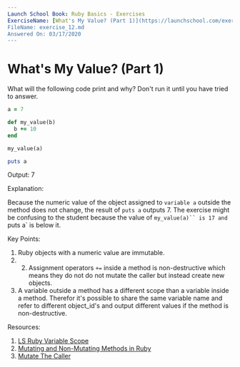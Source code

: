 ```yaml
---
Launch School Book: Ruby Basics - Exercises
ExerciseName: [What's My Value? (Part 1)](https://launchschool.com/exercises/10b4a68a)
FileName: exercise_12.md
Answered On: 03/17/2020
---
```


# What's My Value? (Part 1)

What will the following code print and why? Don't run it until you have tried to answer.

```ruby
a = 7

def my_value(b)
  b += 10
end

my_value(a)

puts a
```
Output: 7

Explanation: 

Because the numeric value of the object assigned to `variable a` outside the method 
does not change, the result of `puts a` outputs 7.  The exercise might be confusing 
to the student because the value of  `my_value(a)`` is 17 and `puts a` is below it.

Key Points: 

1. Ruby objects with a numeric value are immutable. 
2. 2. Assignment operators `+=` inside a method is non-destructive which means they 
do not do not mutate the caller but instead create new objects.
3. A variable outside a method has a different scope than a variable inside 
a method. Therefor it's possible to share the same variable name and refer to 
different object_id's and output different values if the method is non-destructive.

Resources:

1. [LS Ruby Variable Scope](https://launchschool.com/books/ruby/read/variables#variablescope)
2. [Mutating and Non-Mutating Methods in Ruby](https://launchschool.com/blog/mutating-and-non-mutating-methods)
3. [Mutate The Caller](https://medium.com/@anacasilva/mutate-the-caller-bf01d90c15a6)